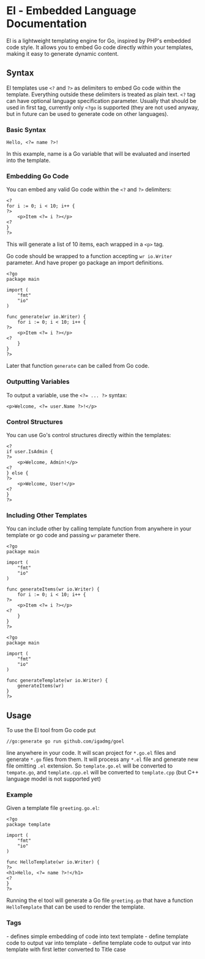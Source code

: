 # El - Embedded Language Documentation

El is a lightweight templating engine for Go, inspired by PHP's embedded code style. It allows you to embed Go code directly within your templates, making it easy to generate dynamic content.

## Syntax

El templates use `<?` and `?>` as delimiters to embed Go code within the template. Everything outside these delimiters is treated as plain text.
`<?` tag can have optional language specification parameter. Usually that should be used in first tag, currently only `<?go` is supported (they are not used anyway, but in future can be used to generate code on other languages).

### Basic Syntax

```
Hello, <?= name ?>!
```

In this example, name is a Go variable that will be evaluated and inserted into the template.

### Embedding Go Code

You can embed any valid Go code within the `<?` and `?>` delimiters:


```
<? 
for i := 0; i < 10; i++ { 
?>
    <p>Item <?= i ?></p>
<? 
} 
?>
```


This will generate a list of 10 items, each wrapped in a `<p>` tag.

Go code should be wrapped to a function accepting `wr io.Writer` parameter. And have proper go package an import definitions.

```
<?go
package main

import (
	"fmt"
	"io"
)

func generate(wr io.Writer) {
    for i := 0; i < 10; i++ { 
?>
    <p>Item <?= i ?></p>
<? 
    }
} 
?>
```

Later that function `generate` can be called from Go code. 

### Outputting Variables

To output a variable, use the `<?= ... ?>` syntax:

```
<p>Welcome, <?= user.Name ?>!</p>
```

### Control Structures

You can use Go's control structures directly within the templates:

```
<?
if user.IsAdmin {
?>
    <p>Welcome, Admin!</p>
<?
} else {
?>
    <p>Welcome, User!</p>
<?
}
?>
```

### Including Other Templates

You can include other by calling template function from anywhere in your template or go code and passing `wr` parameter there.

```
<?go
package main

import (
	"fmt"
	"io"
)

func generateItems(wr io.Writer) {
    for i := 0; i < 10; i++ { 
?>
    <p>Item <?= i ?></p>
<? 
    }
} 
?>
```

```
<?go
package main

import (
	"fmt"
	"io"
)

func generateTemplate(wr io.Writer) {
    generateItems(wr)
} 
?>
```

## Usage

To use the El tool from Go code put

`//go:generate go run github.com/igadmg/goel`

line anywhere in your code. It will scan project for `*.go.el` files and generate `*.go` files from them. It will process any `*.el` file and generate new file omitting `.el` extension. So `template.go.el` will be converted to `tempate.go`, and `template.cpp.el` will be converted to `template.cpp` (but C++ language model is not supported yet) 

### Example

Given a template file `greeting.go.el`:

```
<?go
package template

import (
    "fmt"
    "io"
)

func HelloTemplate(wr io.Writer) {
?>
<h1>Hello, <?= name ?>!</h1>
<?
}
?>
```

Running the el tool will generate a Go file `greeting.go` that have a function `HelloTemplate` that can be used to render the template.


### Tags

<? ?> - defines simple embedding of code into text template
<?= var ?> - define template code to output var into template
<?^= var ?> - define template code to output var into template with first letter converted to Title case
